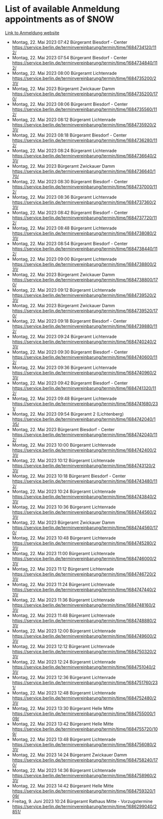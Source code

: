 # List of available Anmeldung appointments as of $NOW
[Link to Anmeldung website](https://service.berlin.de/terminvereinbarung/termin/tag.php?termin=1&anliegen[]=120686&dienstleisterlist=122210,122217,327316,122219,327312,122227,327314,122231,327346,122243,327348,122254,122252,329742,122260,329745,122262,329748,122271,327278,122273,327274,122277,327276,330436,122280,327294,122282,327290,122284,327292,122291,327270,122285,327266,122286,327264,122296,327268,150230,329760,122297,327286,122294,327284,122312,329763,122314,329775,122304,327330,122311,327334,122309,327332,317869,122281,327352,122279,329772,122283,122276,327324,122274,327326,122267,329766,122246,327318,122251,327320,122257,327322,122208,327298,122226,327300&herkunft=http%3A%2F%2Fservice.berlin.de%2Fdienstleistung%2F120686%2F)
- Montag, 22. Mai 2023 07:42 Bürgeramt Biesdorf - Center https://service.berlin.de/terminvereinbarung/termin/time/1684734120/112/
- Montag, 22. Mai 2023 07:54 Bürgeramt Biesdorf - Center https://service.berlin.de/terminvereinbarung/termin/time/1684734840/112/
- Montag, 22. Mai 2023 08:00 Bürgeramt Lichtenrade https://service.berlin.de/terminvereinbarung/termin/time/1684735200/231/
- Montag, 22. Mai 2023  Bürgeramt Zwickauer Damm https://service.berlin.de/terminvereinbarung/termin/time/1684735200/170/
- Montag, 22. Mai 2023 08:06 Bürgeramt Biesdorf - Center https://service.berlin.de/terminvereinbarung/termin/time/1684735560/112/
- Montag, 22. Mai 2023 08:12 Bürgeramt Lichtenrade https://service.berlin.de/terminvereinbarung/termin/time/1684735920/231/
- Montag, 22. Mai 2023 08:18 Bürgeramt Biesdorf - Center https://service.berlin.de/terminvereinbarung/termin/time/1684736280/112/
- Montag, 22. Mai 2023 08:24 Bürgeramt Lichtenrade https://service.berlin.de/terminvereinbarung/termin/time/1684736640/231/
- Montag, 22. Mai 2023  Bürgeramt Zwickauer Damm https://service.berlin.de/terminvereinbarung/termin/time/1684736640/170/
- Montag, 22. Mai 2023 08:30 Bürgeramt Biesdorf - Center https://service.berlin.de/terminvereinbarung/termin/time/1684737000/112/
- Montag, 22. Mai 2023 08:36 Bürgeramt Lichtenrade https://service.berlin.de/terminvereinbarung/termin/time/1684737360/231/
- Montag, 22. Mai 2023 08:42 Bürgeramt Biesdorf - Center https://service.berlin.de/terminvereinbarung/termin/time/1684737720/112/
- Montag, 22. Mai 2023 08:48 Bürgeramt Lichtenrade https://service.berlin.de/terminvereinbarung/termin/time/1684738080/231/
- Montag, 22. Mai 2023 08:54 Bürgeramt Biesdorf - Center https://service.berlin.de/terminvereinbarung/termin/time/1684738440/112/
- Montag, 22. Mai 2023 09:00 Bürgeramt Lichtenrade https://service.berlin.de/terminvereinbarung/termin/time/1684738800/231/
- Montag, 22. Mai 2023  Bürgeramt Zwickauer Damm https://service.berlin.de/terminvereinbarung/termin/time/1684738800/170/
- Montag, 22. Mai 2023 09:12 Bürgeramt Lichtenrade https://service.berlin.de/terminvereinbarung/termin/time/1684739520/231/
- Montag, 22. Mai 2023  Bürgeramt Zwickauer Damm https://service.berlin.de/terminvereinbarung/termin/time/1684739520/170/
- Montag, 22. Mai 2023 09:18 Bürgeramt Biesdorf - Center https://service.berlin.de/terminvereinbarung/termin/time/1684739880/112/
- Montag, 22. Mai 2023 09:24 Bürgeramt Lichtenrade https://service.berlin.de/terminvereinbarung/termin/time/1684740240/231/
- Montag, 22. Mai 2023 09:30 Bürgeramt Biesdorf - Center https://service.berlin.de/terminvereinbarung/termin/time/1684740600/112/
- Montag, 22. Mai 2023 09:36 Bürgeramt Lichtenrade https://service.berlin.de/terminvereinbarung/termin/time/1684740960/231/
- Montag, 22. Mai 2023 09:42 Bürgeramt Biesdorf - Center https://service.berlin.de/terminvereinbarung/termin/time/1684741320/112/
- Montag, 22. Mai 2023 09:48 Bürgeramt Lichtenrade https://service.berlin.de/terminvereinbarung/termin/time/1684741680/231/
- Montag, 22. Mai 2023 09:54 Bürgeramt 2 (Lichtenberg) https://service.berlin.de/terminvereinbarung/termin/time/1684742040/135/
- Montag, 22. Mai 2023  Bürgeramt Biesdorf - Center https://service.berlin.de/terminvereinbarung/termin/time/1684742040/112/
- Montag, 22. Mai 2023 10:00 Bürgeramt Lichtenrade https://service.berlin.de/terminvereinbarung/termin/time/1684742400/231/
- Montag, 22. Mai 2023 10:12 Bürgeramt Lichtenrade https://service.berlin.de/terminvereinbarung/termin/time/1684743120/231/
- Montag, 22. Mai 2023 10:18 Bürgeramt Biesdorf - Center https://service.berlin.de/terminvereinbarung/termin/time/1684743480/112/
- Montag, 22. Mai 2023 10:24 Bürgeramt Lichtenrade https://service.berlin.de/terminvereinbarung/termin/time/1684743840/231/
- Montag, 22. Mai 2023 10:36 Bürgeramt Lichtenrade https://service.berlin.de/terminvereinbarung/termin/time/1684744560/231/
- Montag, 22. Mai 2023  Bürgeramt Zwickauer Damm https://service.berlin.de/terminvereinbarung/termin/time/1684744560/170/
- Montag, 22. Mai 2023 10:48 Bürgeramt Lichtenrade https://service.berlin.de/terminvereinbarung/termin/time/1684745280/231/
- Montag, 22. Mai 2023 11:00 Bürgeramt Lichtenrade https://service.berlin.de/terminvereinbarung/termin/time/1684746000/231/
- Montag, 22. Mai 2023 11:12 Bürgeramt Lichtenrade https://service.berlin.de/terminvereinbarung/termin/time/1684746720/231/
- Montag, 22. Mai 2023 11:24 Bürgeramt Lichtenrade https://service.berlin.de/terminvereinbarung/termin/time/1684747440/231/
- Montag, 22. Mai 2023 11:36 Bürgeramt Lichtenrade https://service.berlin.de/terminvereinbarung/termin/time/1684748160/231/
- Montag, 22. Mai 2023 11:48 Bürgeramt Lichtenrade https://service.berlin.de/terminvereinbarung/termin/time/1684748880/231/
- Montag, 22. Mai 2023 12:00 Bürgeramt Lichtenrade https://service.berlin.de/terminvereinbarung/termin/time/1684749600/231/
- Montag, 22. Mai 2023 12:12 Bürgeramt Lichtenrade https://service.berlin.de/terminvereinbarung/termin/time/1684750320/231/
- Montag, 22. Mai 2023 12:24 Bürgeramt Lichtenrade https://service.berlin.de/terminvereinbarung/termin/time/1684751040/231/
- Montag, 22. Mai 2023 12:36 Bürgeramt Lichtenrade https://service.berlin.de/terminvereinbarung/termin/time/1684751760/231/
- Montag, 22. Mai 2023 12:48 Bürgeramt Lichtenrade https://service.berlin.de/terminvereinbarung/termin/time/1684752480/231/
- Montag, 22. Mai 2023 13:30 Bürgeramt Helle Mitte https://service.berlin.de/terminvereinbarung/termin/time/1684755000/109/
- Montag, 22. Mai 2023 13:42 Bürgeramt Helle Mitte https://service.berlin.de/terminvereinbarung/termin/time/1684755720/109/
- Montag, 22. Mai 2023 13:48 Bürgeramt Lichtenrade https://service.berlin.de/terminvereinbarung/termin/time/1684756080/231/
- Montag, 22. Mai 2023 14:24 Bürgeramt Zwickauer Damm https://service.berlin.de/terminvereinbarung/termin/time/1684758240/170/
- Montag, 22. Mai 2023 14:36 Bürgeramt Lichtenrade https://service.berlin.de/terminvereinbarung/termin/time/1684758960/231/
- Montag, 22. Mai 2023 14:42 Bürgeramt Helle Mitte https://service.berlin.de/terminvereinbarung/termin/time/1684759320/109/
- Freitag, 9. Juni 2023 10:24 Bürgeramt Rathaus Mitte - Vorzugstermine https://service.berlin.de/terminvereinbarung/termin/time/1686299040/2851/
